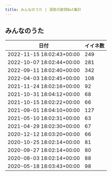 ```yaml
---
title: みんなのうた | 深夜の歌詞Bot集計
---
```

## みんなのうた

|日付|イイネ数|
|-|-|
|2022-11-15 18:02:43+00:00|249|
|2022-10-07 18:02:44+00:00|281|
|2022-09-11 18:02:40+00:00|342|
|2022-04-03 18:02:45+00:00|108|
|2021-11-24 18:02:16+00:00|92|
|2021-10-31 18:04:12+00:00|68|
|2021-10-15 18:02:22+00:00|66|
|2021-09-01 18:04:10+00:00|127|
|2021-05-10 18:02:31+00:00|63|
|2021-04-29 18:02:30+00:00|67|
|2020-12-12 18:03:20+00:00|66|
|2020-10-25 18:02:14+00:00|81|
|2020-09-27 18:02:14+00:00|80|
|2020-08-03 18:02:14+00:00|88|
|2020-05-18 18:03:43+00:00|98|
